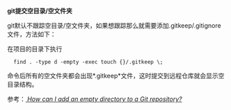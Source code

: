 **git提交空目录/空文件夹**

git默认不跟踪空目录/空文件夹，如果想跟踪那么就需要添加.gitkeep/.gitignore文件，方法如下：

在项目的目录下执行

```
  find . -type d -empty -exec touch {}/.gitkeep \;
```

命令后所有的空文件夹都会出现*.gitkeep*文件，这时提交到远程仓库就会显示空目录结构。

参考：[ ](https://stackoverflow.com/questions/115983/how-can-i-add-an-empty-directory-to-a-git-repository)[*How can I add an empty directory to a Git repository?*](https://stackoverflow.com/questions/115983/how-can-i-add-an-empty-directory-to-a-git-repository)


